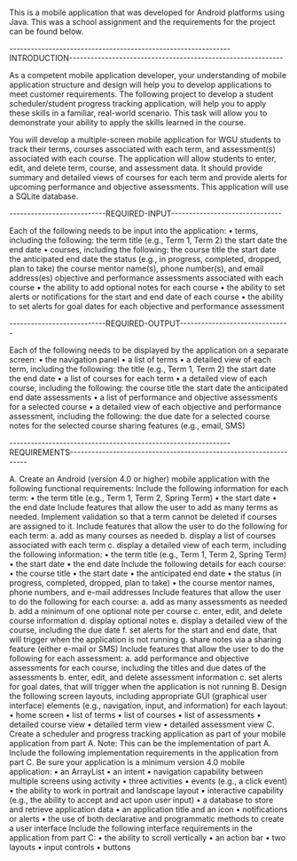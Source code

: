 #

This is a mobile application that was developed for Android platforms using Java. This was a school assignment and the requirements for the project can be found below.

--------------------------------------------------------------INTRODUCTION------------------------------------------------------------

As a competent mobile application developer, your understanding of mobile application structure and design will help you to develop applications to meet customer requirements. The following project to develop a student scheduler/student progress tracking application, will help you to apply these skills in a familiar, real-world scenario. This task will allow you to demonstrate your ability to apply the skills learned in the course.

You will develop a multiple-screen mobile application for WGU students to track their terms, courses associated with each term, and assessment(s) associated with each course. The application will allow students to enter, edit, and delete term, course, and assessment data. It should provide summary and detailed views of courses for each term and provide alerts for upcoming performance and objective assessments. This application will use a SQLite database.

---------------------------REQUIRED-INPUT-------------------------------

Each of the following needs to be input into the application:
  • terms, including the following:
     the term title (e.g., Term 1, Term 2)
     the start date
     the end date
  • courses, including the following:
     the course title
     the start date
     the anticipated end date
     the status (e.g., in progress, completed, dropped, plan to take)
     the course mentor name(s), phone number(s), and email address(es)
     objective and performance assessments associated with each course
  • the ability to add optional notes for each course
  • the ability to set alerts or notifications for the start and end date of each course
  • the ability to set alerts for goal dates for each objective and performance assessment

---------------------------REQUIRED-OUTPUT-------------------------------

Each of the following needs to be displayed by the application on a separate screen:
  • the navigation panel
  • a list of terms
  • a detailed view of each term, including the following:
     the title (e.g., Term 1, Term 2)
     the start date
     the end date
  • a list of courses for each term
  • a detailed view of each course, including the following:
     the course title
     the start date
     the anticipated end date
     assessments
  • a list of performance and objective assessments for a selected course
  • a detailed view of each objective and performance assessment, including the following:
     the due date for a selected course
     notes for the selected course
     sharing features (e.g., email, SMS)
 
 --------------------------------------------------------------REQUIREMENTS------------------------------------------------------------------
 
 A. Create an Android (version 4.0 or higher) mobile application with the following functional requirements:
  Include the following information for each term:
  • the term title (e.g., Term 1, Term 2, Spring Term)
  • the start date
  • the end date
  Include features that allow the user to add as many terms as needed.
  Implement validation so that a term cannot be deleted if courses are assigned to it.
  Include features that allow the user to do the following for each term:
    a. add as many courses as needed
    b. display a list of courses associated with each term
    c. display a detailed view of each term, including the following information:
    • the term title (e.g., Term 1, Term 2, Spring Term)
    • the start date
    • the end date
  Include the following details for each course:
    • the course title
    • the start date
    • the anticipated end date
    • the status (in progress, completed, dropped, plan to take)
    • the course mentor names, phone numbers, and e-mail addresses
  Include features that allow the user to do the following for each course:
    a. add as many assessments as needed
    b. add a minimum of one optional note per course
    c. enter, edit, and delete course information
    d. display optional notes
    e. display a detailed view of the course, including the due date
    f. set alerts for the start and end date, that will trigger when the application is not running
    g. share notes via a sharing feature (either e-mail or SMS)
  Include features that allow the user to do the following for each assessment:
    a. add performance and objective assessments for each course, including the titles and due dates of the assessments
    b. enter, edit, and delete assessment information
    c. set alerts for goal dates, that will trigger when the application is not running
B. Design the following screen layouts, including appropriate GUI (graphical user interface) elements (e.g., navigation, input, and information) for each layout:
  • home screen
  • list of terms
  • list of courses
  • list of assessments
  • detailed course view
  • detailed term view
  • detailed assessment view
C. Create a scheduler and progress tracking application as part of your mobile application from part A.
Note: This can be the implementation of part A.
Include the following implementation requirements in the application from part C. Be sure your application is a minimum version 4.0 mobile application:
  • an ArrayList
  • an intent
  • navigation capability between multiple screens using activity
  • three activities
  • events (e.g., a click event)
  • the ability to work in portrait and landscape layout
  • interactive capability (e.g., the ability to accept and act upon user input)
  • a database to store and retrieve application data
  • an application title and an icon
  • notifications or alerts
  • the use of both declarative and programmatic methods to create a user interface
  Include the following interface requirements in the application from part C:
  • the ability to scroll vertically
  • an action bar
  • two layouts
  • input controls
  • buttons




